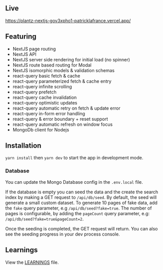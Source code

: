 ## Live

https://plantz-nextjs-gov3xpho1-patricklafrance.vercel.app/

## Featuring

-   NextJS page routing
-   NextJS API
-   NextJS server side rendering for initial load (no spinner)
-   NextJS route based routing for Modal
-   NextJS isomorphic models & validation schemas
-   react-query basic fetch & cache
-   react-query parameterized fetch & cache entry
-   react-query infinite scrolling
-   react-query prefetch
-   react-query cache invalidation
-   react-query optimistic updates
-   react-query automatic retry on fetch & update error
-   react-query in-form error handling
-   react-query & error boundary + reset support
-   react-query automatic refresh on window focus
-   MongoDb client for Nodejs

## Installation

`yarn install` then `yarn dev` to start the app in development mode.

### Database

You can update the Mongo Database config in the `.env.local` file.

If the database is empty you can seed the data and the create the search index by making a GET request to `/api/db/seed`. By default, the seed will generate a small custom dataset. To generate 10 pages of fake data, add the `fake` query parameter, e.g `/api/db/seed?fake=true`. The number of pages is configurable, by adding the `pageCount` query parameter, e.g: `/api/db/seed?fake=true&pageCount=2`.

Once the seeding is completed, the GET request will return. You can also see the seeding progress in your dev process console.

## Learnings

View the [LEARNINGS](/learnings) file.
